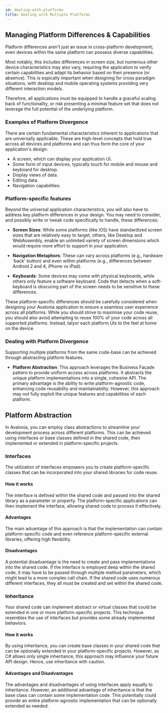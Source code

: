 ```yaml
---
id: dealing-with-platforms
title: Dealing with Multiple Platforms
---
```


## Managing Platform Differences & Capabilities

Platform differences aren't just an issue in cross-platform development; even devices within the same platform can possess diverse capabilities.

Most notably, this includes differences in screen size, but numerous other device characteristics may also vary, requiring the application to verify certain capabilities and adapt its behavior based on their presence (or absence). This is espically important when designing for cross paradigm situations, with desktop and mobile operating systems providing very different interaction models.  

Therefore, all applications must be equipped to handle a graceful scaling back of functionality, or risk presenting a minimal feature set that does not leverage the full potential of the underlying platform. 

### Examples of Platform Divergence

There are certain fundamental characteristics inherent to applications that are universally applicable. These are high-level concepts that hold true across all devices and platforms and can thus form the core of your application's design:

* A screen, which can display your application UI.
* Some form of input devices, typically touch for mobile and mouse and keyboard for desktop. 
* Display views of data.
* Editing data.
* Navigation capabilities. 

### Platform-specific features

Beyond the universal application characteristics, you will also have to address key platform differences in your design. You may need to consider, and possibly write or tweak code specifically to handle, these differences:

* **Screen Sizes**: While some platforms (like iOS) have standardized screen sizes that are relatively easy to target, others, like Desktop and WebAssembly, enable an unlimited variety of screen dimensions which would require more effort to support in your application.

* **Navigation Metaphors**: These can vary across platforms (e.g., hardware 'back' button) and even within platforms (e.g., differences between Android 2 and 4, iPhone vs iPad).

* **Keyboards**: Some devices may come with physical keyboards, while others only feature a software keyboard. Code that detects when a soft-keyboard is obscuring part of the screen needs to be sensitive to these differences.

These platform-specific differences should be carefully considered when designing your Avalonia application to ensure a seamless user experience across all platforms. While you should strive to maximise your code reuse, you should also avoid attempting to reuse 100% of your code across all supported platforms. Instead, talyor each platform UIs to the feel at home on the device. 

### Dealing with Platform Divergence

Supporting multiple platforms from the same code-base can be achieved through abstracting platform features. 

* **Platform Abstraction**: This approach leverages the Business Façade pattern to provide uniform access across platforms. It abstracts the unique platform implementations into a single, cohesive API. The primary advantage is the ability to write platform-agnostic code, enhancing code reusability and maintainability. However, this approach may not fully exploit the unique features and capabilities of each platform.

<!--
:::tip
[Avalonia.Essentials](https://github.com/AvaloniaUI/Avalonia.Essentials) provides pre-built abstractions for common mobile features. Including: 

* Accelerometer
* Barometer
* Battery
* Camera
* Connectivity
* Flashlight
* Geolocation
* Gyroscope
* Orientation
:::
-->

## Platform Abstraction

In Avalonia, you can employ class abstractions to streamline your development process across different platforms. This can be achieved using interfaces or base classes defined in the shared code, then implemented or extended in platform-specific projects.

### Interfaces

The utilization of interfaces empowers you to create platform-specific classes that can be incorporated into your shared libraries for code reuse.

#### How it works
The interface is defined within the shared code and passed into the shared library as a parameter or property. The platform-specific applications can then implement the interface, allowing shared code to process it effectively.

#### Advantages
The main advantage of this approach is that the implementation can contain platform-specific code and even reference platform-specific external libraries, offering high flexibility.

####  Disadvantages
A potential disadvantage is the need to create and pass implementations into the shared code. If the interface is employed deep within the shared code, it may have to be passed through multiple method parameters, which might lead to a more complex call chain. If the shared code uses numerous different interfaces, they all must be created and set within the shared code.

### Inheritance
Your shared code can implement abstract or virtual classes that could be extended in one or more platform-specific projects. This technique resembles the use of interfaces but provides some already implemented behaviors.

#### How it works
By using inheritance, you can create base classes in your shared code that can be optionally extended in your platform-specific projects. However, as C# allows only single inheritance, this approach may influence your future API design. Hence, use inheritance with caution.

#### Advantages and Disadvantages
The advantages and disadvantages of using interfaces apply equally to inheritance. However, an additional advantage of inheritance is that the base class can contain some implementation code. This potentially could provide an entire platform-agnostic implementation that can be optionally extended as needed.

